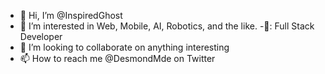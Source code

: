 - 👋 Hi, I’m @InspiredGhost
- 👀 I’m interested in Web, Mobile, AI, Robotics, and the like. 
-🌱: Full Stack Developer
- 💞️ I’m looking to collaborate on anything interesting
- 📫 How to reach me @DesmondMde on Twitter

<!---
InspiredGhost/InspiredGhost is a ✨ special ✨ repository because its `README.md` (this file) appears on your GitHub profile.
You can click the Preview link to take a look at your changes.
--->

